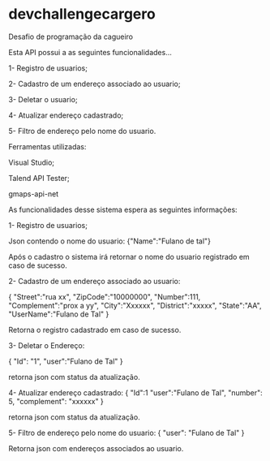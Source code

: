 # devchallengecargero
Desafio de programação da cagueiro

Esta API possui a as seguintes funcionalidades...

1- Registro de usuarios;

2- Cadastro de um endereço associado ao usuario;

3- Deletar o usuario;

4- Atualizar endereço cadastrado;

5- Filtro de endereço pelo nome do usuario.


Ferramentas utilizadas:

Visual Studio;

Talend API Tester;

gmaps-api-net



As funcionalidades desse sistema espera as seguintes informações:



1- Registro de usuarios;

Json contendo o nome do usuario:
{"Name":"Fulano de tal"}

Após o cadastro o sistema irá retornar o nome do usuario registrado em caso de sucesso.


2- Cadastro de um endereço associado ao usuario:

{
  "Street":"rua xx",
  "ZipCode":"10000000",
  "Number":111,
  "Complement":"prox a yy",
  "City":"Xxxxxx",
  "District":"xxxxx",
  "State":"AA",
  "UserName":"Fulano de Tal"
}

Retorna o registro cadastrado em caso de sucesso.

3- Deletar o Endereço:

{
  "Id": "1",
  "user":"Fulano de Tal"
}

retorna json com status da atualização.

4- Atualizar endereço cadastrado:
{
  "Id":1
  "user":"Fulano de Tal",
  "number": 5,
  "complement": "xxxxxx"
}

retorna json com status da atualização.

5- Filtro de endereço pelo nome do usuario:
{
  "user": "Fulano de Tal"
}

Retorna json com endereços associados ao usuario.
